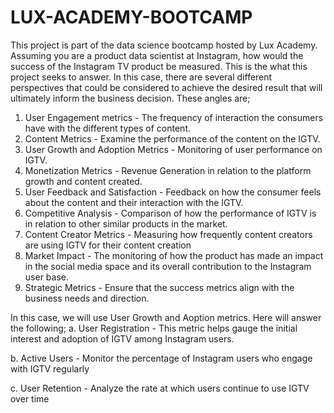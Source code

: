 # LUX-ACADEMY-BOOTCAMP
This project is part of the data science bootcamp hosted by Lux Academy.
Assuming you are a product data scientist at Instagram, how would the success of the Instagram TV product be measured. This is the what this project seeks to answer.
In this case, there are several different perspectives that could be considered to achieve the desired result that will ultimately inform the business decision.
These angles are;
1. User Engagement metrics - The frequency of interaction the consumers have with the different types of content.
2. Content Metrics - Examine the performance of the content on the IGTV.
3. User Growth and Adoption Metrics - Monitoring of user performance on IGTV.
4. Monetization Metrics - Revenue Generation in relation to the platform growth and content created.
5. User Feedback and Satisfaction - Feedback on how the consumer feels about the content and their interaction with the IGTV.
6. Competitive Analysis - Comparison of how the performance of IGTV is in relation to other similar products in the market.
7. Content Creator Metrics - Measuring how frequently content creators are using IGTV for their content creation
8. Market Impact - The monitoring of how the product has made an impact in the social media space and its overall contribution to the Instagram user base.
9. Strategic Metrics - Ensure that the success metrics align with the business needs and direction.

In this case, we will use User Growth and Aoption metrics. Here will answer the following;
a. User Registration - This metric helps gauge the initial interest and adoption of IGTV among Instagram users.

b. Active Users - Monitor the percentage of Instagram users who engage with IGTV regularly

c. User Retention - Analyze the rate at which users continue to use IGTV over time
